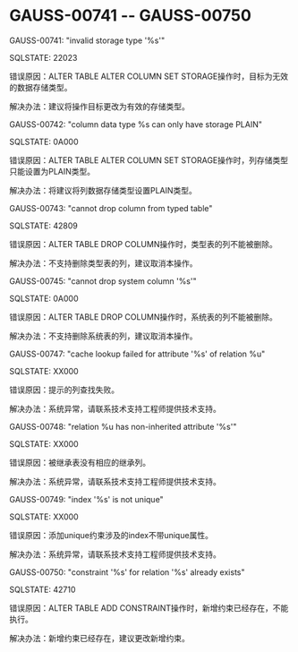 # GAUSS-00741 -- GAUSS-00750

GAUSS-00741: "invalid storage type '%s'"

SQLSTATE: 22023

错误原因：ALTER TABLE ALTER COLUMN SET STORAGE操作时，目标为无效的数据存储类型。

解决办法：建议将操作目标更改为有效的存储类型。

GAUSS-00742: "column data type %s can only have storage PLAIN"

SQLSTATE: 0A000

错误原因：ALTER TABLE ALTER COLUMN SET STORAGE操作时，列存储类型只能设置为PLAIN类型。

解决办法：将建议将列数据存储类型设置PLAIN类型。

GAUSS-00743: "cannot drop column from typed table"

SQLSTATE: 42809

错误原因：ALTER TABLE DROP COLUMN操作时，类型表的列不能被删除。

解决办法：不支持删除类型表的列，建议取消本操作。

GAUSS-00745: "cannot drop system column '%s'"

SQLSTATE: 0A000

错误原因：ALTER TABLE DROP COLUMN操作时，系统表的列不能被删除。

解决办法：不支持删除系统表的列，建议取消本操作。

GAUSS-00747: "cache lookup failed for attribute '%s' of relation %u"

SQLSTATE: XX000

错误原因：提示的列查找失败。

解决办法：系统异常，请联系技术支持工程师提供技术支持。

GAUSS-00748: "relation %u has non-inherited attribute '%s'"

SQLSTATE: XX000

错误原因：被继承表没有相应的继承列。

解决办法：系统异常，请联系技术支持工程师提供技术支持。

GAUSS-00749: "index '%s' is not unique"

SQLSTATE: XX000

错误原因：添加unique约束涉及的index不带unique属性。

解决办法：系统异常，请联系技术支持工程师提供技术支持。

GAUSS-00750: "constraint '%s' for relation '%s' already exists"

SQLSTATE: 42710

错误原因：ALTER TABLE ADD CONSTRAINT操作时，新增约束已经存在，不能执行。

解决办法：新增约束已经存在，建议更改新增约束。

